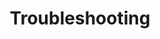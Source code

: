 ---
categories: ["Living Skyrim"]
tags: ["docs"] 
title: "Troubleshooting"
linkTitle: "Troubleshooting"
weight: 7
description: >
  Common problems, fixes, and information about bugs.
---